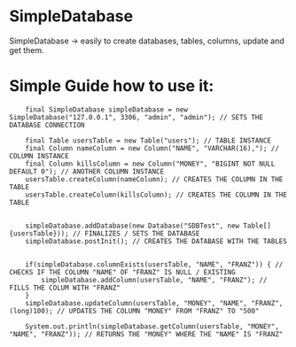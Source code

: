 # SimpleDatabase
SimpleDatabase -> easily to create databases, tables, columns, update and get them.



# Simple Guide how to use it:
        final SimpleDatabase simpleDatabase = new SimpleDatabase("127.0.0.1", 3306, "admin", "admin"); // SETS THE DATABASE CONNECTION

        final Table usersTable = new Table("users"); // TABLE INSTANCE
        final Column nameColumn = new Column("NAME", "VARCHAR(16),"); // COLUMN INSTANCE
        final Column killsColumn = new Column("MONEY", "BIGINT NOT NULL DEFAULT 0"); // ANOTHER COLUMN INSTANCE
        usersTable.createColumn(nameColumn); // CREATES THE COLUMN IN THE TABLE
        usersTable.createColumn(killsColumn); // CREATES THE COLUMN IN THE TABLE


        simpleDatabase.addDatabase(new Database("SDBTest", new Table[]{usersTable})); // FINALIZES / SETS THE DATABASE
        simpleDatabase.postInit(); // CREATES THE DATABASE WITH THE TABLES


        if(simpleDatabase.columnExists(usersTable, "NAME", "FRANZ")) { // CHECKS IF THE COLUMN "NAME" OF "FRANZ" IS NULL / EXISTING
            simpleDatabase.addColumn(usersTable, "NAME", "FRANZ"); // FILLS THE COLUM WITH "FRANZ"
        }
        simpleDatabase.updateColumn(usersTable, "MONEY", "NAME", "FRANZ", (long)100); // UPDATES THE COLUMN "MONEY" FROM "FRANZ" TO "500"

        System.out.println(simpleDatabase.getColumn(usersTable, "MONEY", "NAME", "FRANZ")); // RETURNS THE "MONEY" WHERE THE "NAME" IS "FRANZ"
        
